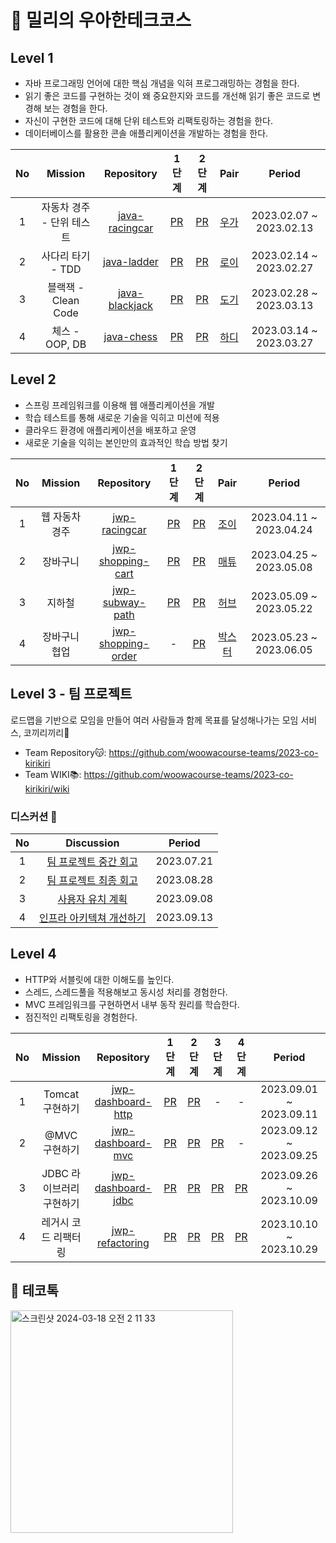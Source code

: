 # 🚀 밀리의 우아한테크코스

## Level 1

- 자바 프로그래밍 언어에 대한 핵심 개념을 익혀 프로그래밍하는 경험을 한다.
- 읽기 좋은 코드를 구현하는 것이 왜 중요한지와 코드를 개선해 읽기 좋은 코드로 변경해 보는 경험을 한다.
- 자신이 구현한 코드에 대해 단위 테스트와 리팩토링하는 경험을 한다.
- 데이터베이스를 활용한 콘솔 애플리케이션을 개발하는 경험을 한다.

| No  |     Mission      |                          Repository                          |                             1단계                              |                             2단계                              |                 Pair                 |         Period          |
|:---:|:----------------:|:------------------------------------------------------------:|:------------------------------------------------------------:|:------------------------------------------------------------:|:------------------------------------:|:-----------------------:|
|  1  | 자동차 경주 - 단위 테스트  | [java-racingcar](https://github.com/miseongk/java-racingcar) | [PR](https://github.com/woowacourse/java-racingcar/pull/438) | [PR](https://github.com/woowacourse/java-racingcar/pull/599) |  [우가](https://github.com/wugawuga)   | 2023.02.07 ~ 2023.02.13 |
|  2  |   사다리 타기 - TDD   |    [java-ladder](https://github.com/miseongk/java-ladder)    |  [PR](https://github.com/woowacourse/java-ladder/pull/134)   |  [PR](https://github.com/woowacourse/java-ladder/pull/230)   |   [로이](https://github.com/the9kim)   | 2023.02.14 ~ 2023.02.27 |
|  3  | 블랙잭 - Clean Code | [java-blackjack](https://github.com/miseongk/java-blackjack) | [PR](https://github.com/woowacourse/java-blackjack/pull/476) | [PR](https://github.com/woowacourse/java-blackjack/pull/553) |  [도기](https://github.com/kdkdhoho)   | 2023.02.28 ~ 2023.03.13 |
|  4  |   체스 - OOP, DB   |     [java-chess](https://github.com/miseongk/java-chess)     |   [PR](https://github.com/woowacourse/java-chess/pull/508)   |   [PR](https://github.com/woowacourse/java-chess/pull/577)   | [하디](https://github.com/jundonghyuk) | 2023.03.14 ~ 2023.03.27 |

## Level 2

- 스프링 프레임워크를 이용해 웹 애플리케이션을 개발
- 학습 테스트를 통해 새로운 기술을 익히고 미션에 적용
- 클라우드 환경에 애플리케이션을 배포하고 운영
- 새로운 기술을 익히는 본인만의 효과적인 학습 방법 찾기

| No  | Mission  |                              Repository                              |                               1단계                               |                               2단계                               |                Pair                 |         Period          |
|:---:|:--------:|:--------------------------------------------------------------------:|:---------------------------------------------------------------:|:---------------------------------------------------------------:|:-----------------------------------:|:-----------------------:|
|  1  | 웹 자동차 경주 |      [jwp-racingcar](https://github.com/miseongk/jwp-racingcar)      |   [PR](https://github.com/woowacourse/jwp-racingcar/pull/94)    |   [PR](https://github.com/woowacourse/jwp-racingcar/pull/163)   |  [조이](https://github.com/yeonkkk)   | 2023.04.11 ~ 2023.04.24 |
|  2  |   장바구니   |  [jwp-shopping-cart](https://github.com/miseongk/jwp-shopping-cart)  | [PR](https://github.com/woowacourse/jwp-shopping-cart/pull/246) | [PR](https://github.com/woowacourse/jwp-shopping-cart/pull/294) | [매튜](https://github.com/kpeel5839)  | 2023.04.25 ~ 2023.05.08 |
|  3  |   지하철    |    [jwp-subway-path](https://github.com/miseongk/jwp-subway-path)    |  [PR](https://github.com/woowacourse/jwp-subway-path/pull/28)   |  [PR](https://github.com/woowacourse/jwp-subway-path/pull/184)  | [허브](https://github.com/greeng00se) | 2023.05.09 ~ 2023.05.22 |
|  4  | 장바구니 협업  | [jwp-shopping-order](https://github.com/miseongk/jwp-shopping-order) |                                -                                | [PR](https://github.com/woowacourse/jwp-shopping-order/pull/71) | [박스터](https://github.com/drunkenhw) | 2023.05.23 ~ 2023.06.05 |

## Level 3 - 팀 프로젝트

로드맵을 기반으로 모임을 만들어 여러 사람들과 함께 목표를 달성해나가는 모임 서비스, 코끼리끼리🐘

- Team Repository😽: https://github.com/woowacourse-teams/2023-co-kirikiri
- Team WIKI📚: https://github.com/woowacourse-teams/2023-co-kirikiri/wiki

### 디스커션 💬

|     No     |                                                  Discussion                                                  |   Period   |
|:----------:|:------------------------------------------------------------------------------------------------------------:|:----------:|
|     1      |    [팀 프로젝트 중간 회고](https://github.com/woowacourse/retrospective/discussions/38#discussioncomment-6507498)     | 2023.07.21 |
|     2      |    [팀 프로젝트 최종 회고](https://github.com/woowacourse/retrospective/discussions/39#discussioncomment-6842372)     | 2023.08.28 |
|     3      |      [사용자 유치 계획](https://github.com/woowacourse/retrospective/discussions/40#discussioncomment-6944253)      | 2023.09.08 |
|     4      | [인프라 아키텍쳐 개선하기](https://github.com/woowacourse/infra-architecture-4/discussions/5#discussioncomment-6988939) | 2023.09.13 |


## Level 4

- HTTP와 서블릿에 대한 이해도를 높인다.
- 스레드, 스레드풀을 적용해보고 동시성 처리를 경험한다.
- MVC 프레임워크를 구현하면서 내부 동작 원리를 학습한다.
- 점진적인 리팩토링을 경험한다.

| No  |     Mission     |                              Repository                              |                               1단계                                |                               2단계                                |                               3단계                                |                               4단계                                |         Period          |
|:---:|:---------------:|:--------------------------------------------------------------------:|:----------------------------------------------------------------:|:----------------------------------------------------------------:|:----------------------------------------------------------------:|:----------------------------------------------------------------:|:--------------------------:|
|  1  |   Tomcat 구현하기   | [jwp-dashboard-http](https://github.com/miseongk/jwp-dashboard-http) | [PR](https://github.com/woowacourse/jwp-dashboard-http/pull/383) | [PR](https://github.com/woowacourse/jwp-dashboard-http/pull/464) |                                -                                 |                                -                                 | 2023.09.01 ~ 2023.09.11 |
|  2  |    @MVC 구현하기    |  [jwp-dashboard-mvc](https://github.com/miseongk/jwp-dashboard-mvc)  | [PR](https://github.com/woowacourse/jwp-dashboard-mvc/pull/405)  | [PR](https://github.com/woowacourse/jwp-dashboard-mvc/pull/482)  | [PR](https://github.com/woowacourse/jwp-dashboard-mvc/pull/630)  |                                -                                 | 2023.09.12 ~ 2023.09.25 |
|  3  | JDBC 라이브러리 구현하기 | [jwp-dashboard-jdbc](https://github.com/miseongk/jwp-dashboard-jdbc) | [PR](https://github.com/woowacourse/jwp-dashboard-jdbc/pull/286) | [PR](https://github.com/woowacourse/jwp-dashboard-jdbc/pull/401) | [PR](https://github.com/woowacourse/jwp-dashboard-jdbc/pull/503) | [PR](https://github.com/woowacourse/jwp-dashboard-jdbc/pull/544) | 2023.09.26 ~ 2023.10.09 |
|  4  |   레거시 코드 리팩터링   | [jwp-refactoring](https://github.com/miseongk/jwp-refactoring)   |   [PR](https://github.com/woowacourse/jwp-refactoring/pull/513)   |   [PR](https://github.com/woowacourse/jwp-refactoring/pull/622)   |   [PR](https://github.com/woowacourse/jwp-refactoring/pull/768) | [PR](https://github.com/woowacourse/jwp-refactoring/pull/813)    |    2023.10.10 ~ 2023.10.29 |

## 🎤 테코톡
<a href="https://www.youtube.com/watch?v=3gmOuUWPZV4">
<img width="356" alt="스크린샷 2024-03-18 오전 2 11 33" src="https://github.com/miseongk/woowacourse-millie/assets/39994337/b5d293dc-bfa2-4e97-87ae-663d26e1a23c">
</a>
